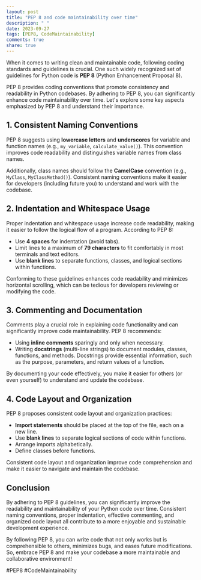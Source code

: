 ```yaml
---
layout: post
title: "PEP 8 and code maintainability over time"
description: " "
date: 2023-09-27
tags: [PEP8, CodeMaintainability]
comments: true
share: true
---
```


When it comes to writing clean and maintainable code, following coding standards and guidelines is crucial. One such widely recognized set of guidelines for Python code is **PEP 8** (Python Enhancement Proposal 8).

PEP 8 provides coding conventions that promote consistency and readability in Python codebases. By adhering to PEP 8, you can significantly enhance code maintainability over time. Let's explore some key aspects emphasized by PEP 8 and understand their importance.

## 1. Consistent Naming Conventions

PEP 8 suggests using **lowercase letters** and **underscores** for variable and function names (e.g., `my_variable`, `calculate_value()`). This convention improves code readability and distinguishes variable names from class names.

Additionally, class names should follow the **CamelCase** convention (e.g., `MyClass`, `MyClassMethod()`). Consistent naming conventions make it easier for developers (including future you) to understand and work with the codebase.

## 2. Indentation and Whitespace Usage

Proper indentation and whitespace usage increase code readability, making it easier to follow the logical flow of a program. According to PEP 8:

- Use **4 spaces** for indentation (avoid tabs).
- Limit lines to a maximum of **79 characters** to fit comfortably in most terminals and text editors.
- Use **blank lines** to separate functions, classes, and logical sections within functions.

Conforming to these guidelines enhances code readability and minimizes horizontal scrolling, which can be tedious for developers reviewing or modifying the code.

## 3. Commenting and Documentation

Comments play a crucial role in explaining code functionality and can significantly improve code maintainability. PEP 8 recommends:

- Using **inline comments** sparingly and only when necessary.
- Writing **docstrings** (multi-line strings) to document modules, classes, functions, and methods. Docstrings provide essential information, such as the purpose, parameters, and return values of a function.

By documenting your code effectively, you make it easier for others (or even yourself) to understand and update the codebase.

## 4. Code Layout and Organization

PEP 8 proposes consistent code layout and organization practices:

- **Import statements** should be placed at the top of the file, each on a new line.
- Use **blank lines** to separate logical sections of code within functions.
- Arrange imports alphabetically.
- Define classes before functions.

Consistent code layout and organization improve code comprehension and make it easier to navigate and maintain the codebase.

## Conclusion

By adhering to PEP 8 guidelines, you can significantly improve the readability and maintainability of your Python code over time. Consistent naming conventions, proper indentation, effective commenting, and organized code layout all contribute to a more enjoyable and sustainable development experience.

By following PEP 8, you can write code that not only works but is comprehensible to others, minimizes bugs, and eases future modifications. So, embrace PEP 8 and make your codebase a more maintainable and collaborative environment!

\#PEP8 #CodeMaintainability